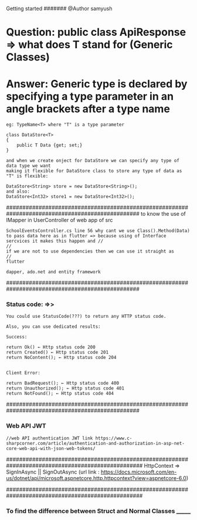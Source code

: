 ﻿Getting started
####### @Author samyush

# Question: public class ApiResponse<T> => what does T stand for (Generic Classes) 

# Answer:   Generic type is declared by specifying a type parameter in an angle brackets after a type name
    eg: TypeName<T> where "T" is a type parameter 
    
    class DataStore<T>
    {
        public T Data {get; set;}
    }

    and when we create onject for DataStore we can specify any type of data type we want
    making it flexible for DataStore class to store any type of data as "T" is flexible:

    DataStore<String> store = new DataStore<String>();
    and also:
    DataStore<Int32> store1 = new DataStore<Int32>();

#################################################################################################
    to know the use of IMapper in UserController of web app of src

    SchoolEventsController.cs line 56 why cant we use Class().Method(Data) to pass data here as in flutter => because using of Interface sercvices it makes this happen and //
    //                                                                                                        if we are not to use dependencies then we can use it straight as 
    //                                                                                                        flutter

    dapper, ado.net and entity framework

#################################################################################################

### Status code: =>>  
    You could use StatusCode(???) to return any HTTP status code.

    Also, you can use dedicated results:

    Success:

    return Ok() ← Http status code 200
    return Created() ← Http status code 201
    return NoContent(); ← Http status code 204


    Client Error:

    return BadRequest(); ← Http status code 400
    return Unauthorized(); ← Http status code 401
    return NotFound(); ← Http status code 404

#################################################################################################

### Web API JWT
    //web API authentication JWT link https://www.c-sharpcorner.com/article/authentication-and-authorization-in-asp-net-core-web-api-with-json-web-tokens/

##################################################################################################
HttpContext => SignInAsync || SignOutAsync (url link : https://docs.microsoft.com/en-us/dotnet/api/microsoft.aspnetcore.http.httpcontext?view=aspnetcore-6.0)

##################################################################################################

### To find the difference between Struct and Normal Classes _____

